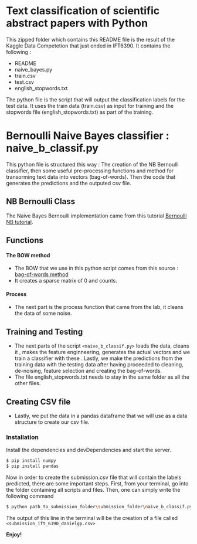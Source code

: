 # Text classification of scientific abstract papers with Python

This zipped folder which contains this README file is the result of the Kaggle Data Competetion that just ended in IFT6390. It contains the following :

 - README
 - naive_bayes.py
 - train.csv
 - test.csv
 - english_stopwords.txt

The python file is the script that will output the classification labels for the test data. It uses the train data (train.csv) as input for training and the stopwords file (english_stopwords.txt) as part of the training.

# Bernoulli Naive Bayes classifier : naive_b_classif.py
This python file is structured this way : The creation of the NB Bernoulli classifier, then some useful pre-processing functions and method for transorming text data into vectors (bag-of-words). Then the code that generates the predictions and the outputed csv file.

## NB Bernoulli Class
The Naive Bayes Bernoulli implementation came from this tutorial [Bernoulli NB tutorial].
## Functions

#### The BOW method
 - The BOW that we use in this python script comes from this source : [bag-of-words method] 
 - It creates a sparse matrix of 0 and counts.
 
#### Process
 -  The next part is the process function that came from the lab, it cleans the data of some noise.


## Training and Testing

- The next parts of the script  `<naive_b_classif.py>` loads the data, cleans it , makes the feature enginneering, generates the actual vectors and we train a classifier with these . Lastly, we make the predictions from the training data with the testing data after having proceeded to cleaning, de-noising, feature selection and creating the bag-of-words.
- The file english_stopwords.txt needs to stay in the same folder as all the other files.

## Creating CSV file

- Lastly, we put the data in a pandas dataframe that we will use as a data structure to create our csv file.

### Installation
Install the dependencies and devDependencies and start the server.

```sh
$ pip install numpy
$ pip install pandas
```

Now in order to create the submission.csv file that will contain the labels predicted, there are some important steps.
First, from your terminal, go into the folder containing all scripts and files. Then, one can simply write the following command

```sh
$ python path_to_submission_folder\submission_folder\naive_b_classif.py
```

The output of this line in the terminal will be the creation of a file called `<submission_ift_6390_danielgp.csv>`


**Enjoy!**

   [bag-of-words method]: <https://maelfabien.github.io/machinelearning/NLP_2/#1-preprocessing-per-document-within-corpus>
   [Bernoulli NB tutorial]: <https://kenzotakahashi.github.io/naive-bayes-from-scratch-in-python.html>
   
